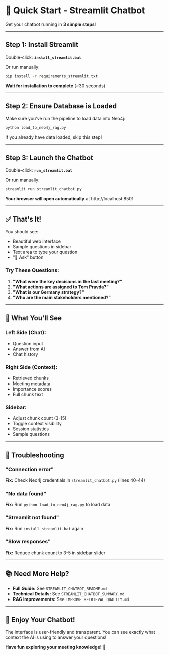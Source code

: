 # 🚀 Quick Start - Streamlit Chatbot

Get your chatbot running in **3 simple steps**!

---

## Step 1: Install Streamlit

Double-click: **`install_streamlit.bat`**

Or run manually:
```bash
pip install -r requirements_streamlit.txt
```

**Wait for installation to complete** (~30 seconds)

---

## Step 2: Ensure Database is Loaded

Make sure you've run the pipeline to load data into Neo4j:

```bash
python load_to_neo4j_rag.py
```

If you already have data loaded, skip this step!

---

## Step 3: Launch the Chatbot

Double-click: **`run_streamlit.bat`**

Or run manually:
```bash
streamlit run streamlit_chatbot.py
```

**Your browser will open automatically** at http://localhost:8501

---

## ✅ That's It!

You should see:
- Beautiful web interface
- Sample questions in sidebar
- Text area to type your question
- "🚀 Ask" button

### Try These Questions:

1. **"What were the key decisions in the last meeting?"**
2. **"What actions are assigned to Tom Pravda?"**
3. **"What is our Germany strategy?"**
4. **"Who are the main stakeholders mentioned?"**

---

## 🎯 What You'll See

### Left Side (Chat):
- Question input
- Answer from AI
- Chat history

### Right Side (Context):
- Retrieved chunks
- Meeting metadata
- Importance scores
- Full chunk text

### Sidebar:
- Adjust chunk count (3-15)
- Toggle context visibility
- Session statistics
- Sample questions

---

## 🐛 Troubleshooting

### "Connection error"
**Fix:** Check Neo4j credentials in `streamlit_chatbot.py` (lines 40-44)

### "No data found"
**Fix:** Run `python load_to_neo4j_rag.py` to load data

### "Streamlit not found"
**Fix:** Run `install_streamlit.bat` again

### "Slow responses"
**Fix:** Reduce chunk count to 3-5 in sidebar slider

---

## 📚 Need More Help?

- **Full Guide:** See `STREAMLIT_CHATBOT_README.md`
- **Technical Details:** See `STREAMLIT_CHATBOT_SUMMARY.md`
- **RAG Improvements:** See `IMPROVE_RETRIEVAL_QUALITY.md`

---

## 🎉 Enjoy Your Chatbot!

The interface is user-friendly and transparent. You can see exactly what context the AI is using to answer your questions!

**Have fun exploring your meeting knowledge!** 🚀
